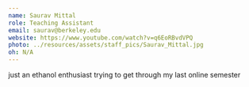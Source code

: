 ```yaml
---
name: Saurav Mittal
role: Teaching Assistant
email: saurav@berkeley.edu
website: https://www.youtube.com/watch?v=q6EoRBvdVPQ
photo: ../resources/assets/staff_pics/Saurav_Mittal.jpg
oh: N/A
---
```


just an ethanol enthusiast trying to get through my last online semester
